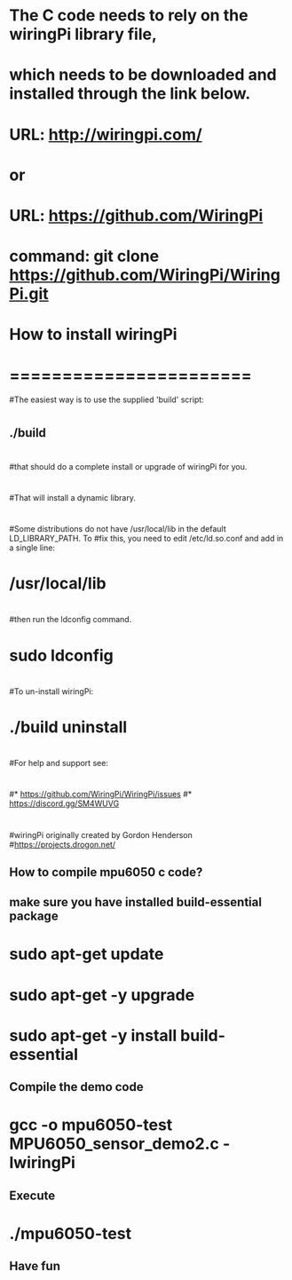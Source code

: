 # The C code needs to rely on the wiringPi library file, 
# which needs to be downloaded and installed through the link below.
# URL: http://wiringpi.com/ 
# or
# URL: https://github.com/WiringPi
# command: git clone https://github.com/WiringPi/WiringPi.git
# How to install wiringPi
# =======================

#The easiest way is to use the supplied 'build' script:
#
##  ./build
#
#that should do a complete install or upgrade of wiringPi for you.
#
#That will install a dynamic library.
#
#Some distributions do not have /usr/local/lib in the default LD_LIBRARY_PATH. To
#fix this, you need to edit /etc/ld.so.conf and add in a single line:
#
#  /usr/local/lib
#
#then run the ldconfig command.
#
#  sudo ldconfig
#
#To un-install wiringPi:
#
#  ./build uninstall
#
#For help and support see:
#
#* https://github.com/WiringPi/WiringPi/issues
#* https://discord.gg/SM4WUVG
#
#
#wiringPi originally created by Gordon Henderson
#https://projects.drogon.net/

## How to compile mpu6050 c code?
## make sure you have installed build-essential package 
# sudo apt-get update 
# sudo apt-get -y upgrade 
# sudo apt-get -y install build-essential
## Compile the demo code 
# gcc -o mpu6050-test  MPU6050_sensor_demo2.c -lwiringPi 
## Execute 
# ./mpu6050-test
## Have fun

